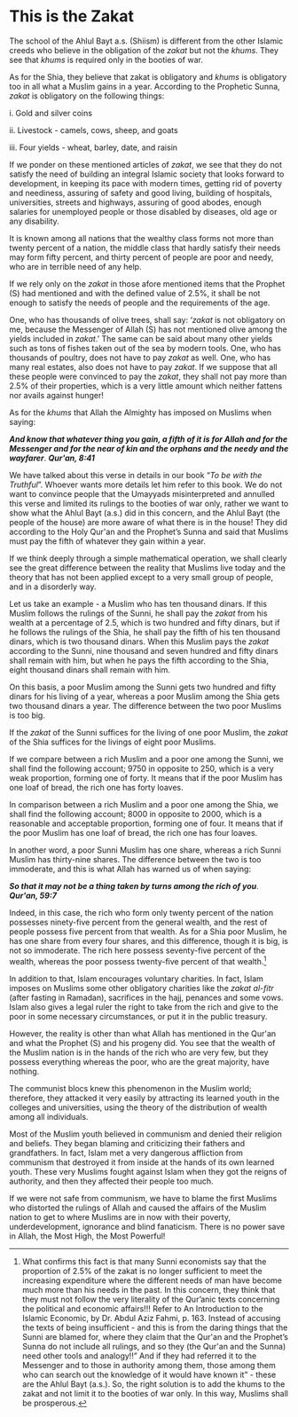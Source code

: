 This is the Zakat
=================

The school of the Ahlul Bayt a.s. (Shiism) is different from the other
Islamic creeds who believe in the obligation of the *zakat* but not the
*khums*. They see that *khums* is required only in the booties of war.

As for the Shia, they believe that zakat is obligatory and *khums* is
obligatory too in all what a Muslim gains in a year. According to the
Prophetic Sunna, *zakat* is obligatory on the following things:

i. Gold and silver coins

ii. Livestock - camels, cows, sheep, and goats

iii. Four yields - wheat, barley, date, and raisin

If we ponder on these mentioned articles of *zakat*, we see that they do
not satisfy the need of building an integral Islamic society that looks
forward to development, in keeping its pace with modern times, getting
rid of poverty and neediness, assuring of safety and good living,
building of hospitals, universities, streets and highways, assuring of
good abodes, enough salaries for unemployed people or those disabled by
diseases, old age or any disability.

It is known among all nations that the wealthy class forms not more than
twenty percent of a nation, the middle class that hardly satisfy their
needs may form fifty percent, and thirty percent of people are poor and
needy, who are in terrible need of any help.

If we rely only on the *zakat* in those afore mentioned items that the
Prophet (S) had mentioned and with the defined value of 2.5%, it shall
be not enough to satisfy the needs of people and the requirements of the
age.

One, who has thousands of olive trees, shall say: ‘*zakat* is not
obligatory on me, because the Messenger of Allah (S) has not mentioned
olive among the yields included in *zakat*.’ The same can be said about
many other yields such as tons of fishes taken out of the sea by modern
tools. One, who has thousands of poultry, does not have to pay *zakat*
as well. One, who has many real estates, also does not have to pay
*zakat*. If we suppose that all these people were convinced to pay the
*zakat*, they shall not pay more than 2.5% of their properties, which is
a very little amount which neither fattens nor avails against hunger!

As for the *khums* that Allah the Almighty has imposed on Muslims when
saying:

***And know that whatever thing you gain, a fifth of it is for Allah and
for the Messenger and for the near of kin and the orphans and the needy
and the wayfarer***. ***Qur'an, 8:41***

We have talked about this verse in details in our book “*To be with the
Truthful*”. Whoever wants more details let him refer to this book. We do
not want to convince people that the Umayyads misinterpreted and
annulled this verse and limited its rulings to the booties of war only,
rather we want to show what the Ahlul Bayt (a.s.) did in this concern,
and the Ahlul Bayt (the people of the house) are more aware of what
there is in the house! They did according to the Holy Qur'an and the
Prophet’s Sunna and said that Muslims must pay the fifth of whatever
they gain within a year.

If we think deeply through a simple mathematical operation, we shall
clearly see the great difference between the reality that Muslims live
today and the theory that has not been applied except to a very small
group of people, and in a disorderly way.

Let us take an example - a Muslim who has ten thousand dinars. If this
Muslim follows the rulings of the Sunni, he shall pay the *zakat* from
his wealth at a percentage of 2.5, which is two hundred and fifty
dinars, but if he follows the rulings of the Shia, he shall pay the
fifth of his ten thousand dinars, which is two thousand dinars. When
this Muslim pays the *zakat* according to the Sunni, nine thousand and
seven hundred and fifty dinars shall remain with him, but when he pays
the fifth according to the Shia, eight thousand dinars shall remain with
him.

On this basis, a poor Muslim among the Sunni gets two hundred and fifty
dinars for his living of a year, whereas a poor Muslim among the Shia
gets two thousand dinars a year. The difference between the two poor
Muslims is too big.

If the *zakat* of the Sunni suffices for the living of one poor Muslim,
the *zakat* of the Shia suffices for the livings of eight poor Muslims.

If we compare between a rich Muslim and a poor one among the Sunni, we
shall find the following account; 9750 in opposite to 250, which is a
very weak proportion, forming one of forty. It means that if the poor
Muslim has one loaf of bread, the rich one has forty loaves.

In comparison between a rich Muslim and a poor one among the Shia, we
shall find the following account; 8000 in opposite to 2000, which is a
reasonable and acceptable proportion, forming one of four. It means that
if the poor Muslim has one loaf of bread, the rich one has four loaves.

In another word, a poor Sunni Muslim has one share, whereas a rich Sunni
Muslim has thirty-nine shares. The difference between the two is too
immoderate, and this is what Allah has warned us of when saying:

***So that it may not be a thing taken by turns among the rich of
you***. ***Qur'an, 59:7***

Indeed, in this case, the rich who form only twenty percent of the
nation possesses ninety-five percent from the general wealth, and the
rest of people possess five percent from that wealth. As for a Shia poor
Muslim, he has one share from every four shares, and this difference,
though it is big, is not so immoderate. The rich here possess
seventy-five percent of the wealth, whereas the poor possess twenty-five
percent of that wealth.[^1]

In addition to that, Islam encourages voluntary charities. In fact,
Islam imposes on Muslims some other obligatory charities like the *zakat
al-fitr* (after fasting in Ramadan), sacrifices in the hajj, penances
and some vows. Islam also gives a legal ruler the right to take from the
rich and give to the poor in some necessary circumstances, or put it in
the public treasury.

However, the reality is other than what Allah has mentioned in the
Qur'an and what the Prophet (S) and his progeny did. You see that the
wealth of the Muslim nation is in the hands of the rich who are very
few, but they possess everything whereas the poor, who are the great
majority, have nothing.

The communist blocs knew this phenomenon in the Muslim world; therefore,
they attacked it very easily by attracting its learned youth in the
colleges and universities, using the theory of the distribution of
wealth among all individuals.

Most of the Muslim youth believed in communism and denied their religion
and beliefs. They began blaming and criticizing their fathers and
grandfathers. In fact, Islam met a very dangerous affliction from
communism that destroyed it from inside at the hands of its own learned
youth. These very Muslims fought against Islam when they got the reigns
of authority, and then they affected their people too much.

If we were not safe from communism, we have to blame the first Muslims
who distorted the rulings of Allah and caused the affairs of the Muslim
nation to get to where Muslims are in now with their poverty,
underdevelopment, ignorance and blind fanaticism. There is no power save
in Allah, the Most High, the Most Powerful!

[^1]: What confirms this fact is that many Sunni economists say that the
proportion of 2.5% of the zakat is no longer sufficient to meet the
increasing expenditure where the different needs of man have become much
more than his needs in the past. In this concern, they think that they
must not follow the very literality of the Qur’anic texts concerning the
political and economic affairs!!! Refer to An Introduction to the
Islamic Economic, by Dr. Abdul Aziz Fahmi, p. 163. Instead of accusing
the texts of being insufficient - and this is from the daring things
that the Sunni are blamed for, where they claim that the Qur'an and the
Prophet’s Sunna do not include all rulings, and so they (the Qur'an and
the Sunna) need other tools and analogy!!” And if they had referred it
to the Messenger and to those in authority among them, those among them
who can search out the knowledge of it would have known it” - these are
the Ahlul Bayt (a.s.). So, the right solution is to add the khums to the
zakat and not limit it to the booties of war only. In this way, Muslims
shall be prosperous.


